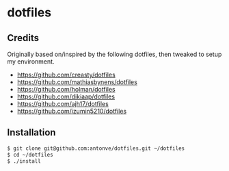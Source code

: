 # dotfiles

## Credits

Originally based on/inspired by the following dotfiles, then tweaked to setup my environment.

- https://github.com/creasty/dotfiles
- https://github.com/mathiasbynens/dotfiles
- https://github.com/holman/dotfiles
- https://github.com/dikiaap/dotfiles
- https://github.com/ajh17/dotfiles
- https://github.com/izumin5210/dotfiles

## Installation

```sh
$ git clone git@github.com:antonve/dotfiles.git ~/dotfiles
$ cd ~/dotfiles
$ ./install
```
